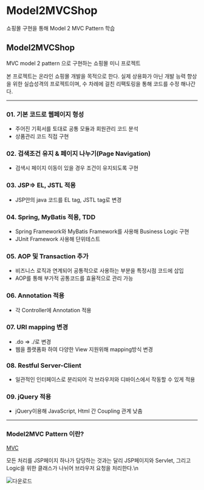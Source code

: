# Model2MVCShop
쇼핑몰 구현을 통해 Model 2 MVC Pattern 학습

## Model2MVCShop

MVC model 2 pattern 으로 구현하는 쇼핑몰 미니 프로젝트

본 프로젝트는 온라인 쇼핑몰 개발을 목적으로 한다. 실제 상용화가 아닌 개발 능력 향상을 위한 실습성격의 프로젝트이며, 
수 차례에 걸친 리팩토링을 통해 코드를 수정 해나간다. 

---

### 01. 기본 코드로 웹페이지 형성

- 주어진 기획서를 토대로 공통 모듈과 회원관리 코드 분석
- 상품관리 코드 직접 구현

### 02. 검색조건 유지 & 페이지 나누기(Page Navigation)

- 검색시 페이지 이동이 있을 경우 조건이 유지되도록 구현

### 03. JSP⇒ EL, JSTL 적용

- JSP안의 java 코드를 EL tag, JSTL tag로 변경

### 04. Spring, MyBatis 적용, TDD

- Spring Framework와 MyBatis Framework를 사용해 Business Logic 구현
- JUnit Framework 사용해 단위테스트

### 05. AOP 및 Transaction 추가

- 비즈니스 로직과 연계되어 공통적으로 사용하는 부분을 특정시점 코드에 삽입
- AOP를 통해 부가적 공통코드를 효율적으로 관리 가능

### 06. Annotation 적용

- 각 Controller에 Annotation 적용

### 07. URI mapping 변경

- .do ⇒ ./로 변경
- 웹을 플랫폼화 하여 다양한 View 지원위해 mapping방식 변경

### 08. Restful Server-Client

- 일관적인 인터페이스로 분리되어 각 브라우저와 디바이스에서 작동할 수 있게 적용

### 09. jQuery 적용

- jQuery이용해 JavaScript, Html 간 Coupling 관계 낮춤

---

### Model2MVC Pattern 이란?

[MVC](https://www.notion.so/MVC-2b5dcb4b629e41b99cf95bb9baece8c3)

모든 처리를 JSP페이지 하나가 담당하는 것과는 달리 JSP페이지와 Servlet, 그리고 Logic을 위한 클래스가 나뉘어 브라우저 요청을 처리한다.\n

![다운로드](http://ontheinfo.com/wp-content/uploads/2016/07/MVC_model2.png)
